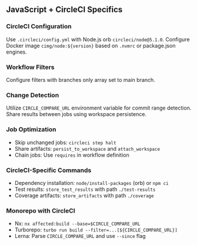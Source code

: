 ## JavaScript + CircleCI Specifics

### CircleCI Configuration
Use `.circleci/config.yml` with Node.js orb `circleci/node@5.1.0`. Configure Docker image `cimg/node:${version}` based on `.nvmrc` or package.json engines.

### Workflow Filters
Configure filters with branches only array set to main branch.

### Change Detection
Utilize `CIRCLE_COMPARE_URL` environment variable for commit range detection. Share results between jobs using workspace persistence.

### Job Optimization
- Skip unchanged jobs: `circleci step halt`
- Share artifacts: `persist_to_workspace` and `attach_workspace`
- Chain jobs: Use `requires` in workflow definition

### CircleCI-Specific Commands
- Dependency installation: `node/install-packages` (orb) or `npm ci`
- Test results: `store_test_results` with path `./test-results`
- Coverage artifacts: `store_artifacts` with path `./coverage`

### Monorepo with CircleCI
- Nx: `nx affected:build --base=$CIRCLE_COMPARE_URL`
- Turborepo: `turbo run build --filter=...[${CIRCLE_COMPARE_URL}]`
- Lerna: Parse `CIRCLE_COMPARE_URL` and use `--since` flag
